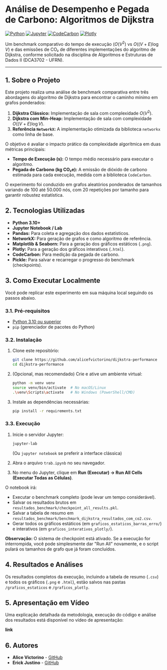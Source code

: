 # Análise de Desempenho e Pegada de Carbono: Algoritmos de Dijkstra

[![Python](https://img.shields.io/badge/Python-3.10%2B-blue?style=for-the-badge&logo=python)](https://www.python.org/)
[![Jupyter](https://img.shields.io/badge/Jupyter-Notebook-orange?style=for-the-badge&logo=jupyter)](https://jupyter.org/)
[![CodeCarbon](https://img.shields.io/badge/CodeCarbon-Medindo%20CO%E2%82%82-brightgreen?style=for-the-badge&logo=leafygreen)](https://github.com/mlco2/codecarbon)
[![Plotly](https://img.shields.io/badge/Plotly-Gr%C3%A1ficos%20Interativos-blueviolet?style=for-the-badge&logo=plotly)](https://plotly.com/)

Um benchmark comparativo do tempo de execução ($O(V^2)$ vs $O((V+E)\log V)$ e das emissões de CO₂ de diferentes implementações do algoritmo de Dijkstra, conforme solicitado na disciplina de Algoritmos e Estruturas de Dados II (DCA3702 - UFRN).

---

## 1. Sobre o Projeto

Este projeto realiza uma análise de benchmark comparativa entre três abordagens do algoritmo de Dijkstra para encontrar o caminho mínimo em grafos ponderados:

1.  **Dijkstra Clássico:** Implementação de sala com complexidade $O(V^2)$.
2.  **Dijkstra com Min-Heap:** Implementação de sala com complexidade $O((V+E)\log V)$.
3.  **Referência `NetworkX`:** A implementação otimizada da biblioteca `networkx` como linha de base.

O objetivo é avaliar o impacto prático da complexidade algorítmica em duas métricas principais:
* **Tempo de Execução (s):** O tempo médio necessário para executar o algoritmo.
* **Pegada de Carbono (kg CO₂e):** A emissão de dióxido de carbono estimada para cada execução, medida com a biblioteca `CodeCarbon`.

O experimento foi conduzido em grafos aleatórios ponderados de tamanhos variando de 100 até 50.000 nós, com 20 repetições por tamanho para garantir robustez estatística.

## 2. Tecnologias Utilizadas

* **Python 3.10+**
* **Jupyter Notebook / Lab**
* **Pandas:** Para coleta e agregação dos dados estatísticos.
* **NetworkX:** Para geração de grafos e como algoritmo de referência.
* **Matplotlib & Seaborn:** Para a geração dos gráficos estáticos (`.png`).
* **Plotly:** Para a geração dos gráficos interativos (`.html`).
* **CodeCarbon:** Para medição da pegada de carbono.
* **Pickle:** Para salvar e recarregar o progresso do benchmark (checkpoints).

## 3. Como Executar Localmente

Você pode replicar este experimento em sua máquina local seguindo os passos abaixo.

### 3.1. Pré-requisitos

* [Python 3.10 ou superior](https://www.python.org/downloads/)
* `pip` (gerenciador de pacotes do Python)

### 3.2. Instalação

1.  Clone este repositório:
    ```bash
    git clone https://github.com/alicefvictorino/dijkstra-performance
    cd dijkstra-performance
    ```

2.  (Opcional, mas recomendado) Crie e ative um ambiente virtual:
    ```bash
    python -m venv venv
    source venv/bin/activate  # No macOS/Linux
    .\venv\Scripts\activate   # No Windows (PowerShell/CMD)
    ```

3.  Instale as dependências necessárias:
    ```bash
    pip install -r requirements.txt
    ```

### 3.3. Execução

1.  Inicie o servidor Jupyter:
    ```bash
    jupyter-lab
    ```
    (Ou `jupyter notebook` se preferir a interface clássica)

2.  Abra o arquivo `trab.ipynb` no seu navegador.

3.  No menu do Jupyter, clique em **Run (Executar) -> Run All Cells (Executar Todas as Células)**.

O notebook irá:
* Executar o benchmark completo (pode levar um tempo considerável).
* Salvar os resultados brutos em `resultados_benchmark/checkpoint_all_results.pkl`.
* Salvar a tabela de resumo em `resultados_benchmark/benchmark_dijkstra_resultados_com_co2.csv`.
* Gerar todos os gráficos estáticos (em `graficos_estaticos_barras_erro/`) e interativos (em `graficos_interativos_plotly/`).

**Observação:** O sistema de checkpoint está ativado. Se a execução for interrompida, você pode simplesmente dar "Run All" novamente, e o script pulará os tamanhos de grafo que já foram concluídos.

## 4. Resultados e Análises

Os resultados completos da execução, incluindo a tabela de resumo (`.csv`) e todos os gráficos (`.png` e `.html`), estão salvos nas pastas `/graficos_estaticos` e `/graficos_plotly`.

## 5. Apresentação em Vídeo

Uma explicação detalhada da metodologia, execução do código e análise dos resultados está disponível no vídeo de apresentação:

**link**

## 6. Autores

* **Alice Victorino** - [GitHub](https://github.com/alicefvictorino)
* **Erick Justino** - [GitHub](https://github.com/erickjustino)
